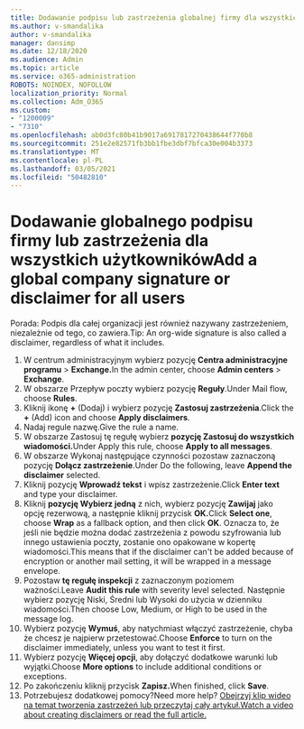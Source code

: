 ```yaml
---
title: Dodawanie podpisu lub zastrzeżenia globalnej firmy dla wszystkich użytkowników
ms.author: v-smandalika
author: v-smandalika
manager: dansimp
ms.date: 12/18/2020
ms.audience: Admin
ms.topic: article
ms.service: o365-administration
ROBOTS: NOINDEX, NOFOLLOW
localization_priority: Normal
ms.collection: Adm_O365
ms.custom:
- "1200009"
- "7310"
ms.openlocfilehash: ab0d3fc80b41b9017a6917817270438644f770b8
ms.sourcegitcommit: 251e2e82571fb3bb1fbe3dbf7bfca30e004b3373
ms.translationtype: MT
ms.contentlocale: pl-PL
ms.lasthandoff: 03/05/2021
ms.locfileid: "50482810"
---
```

# <a name="add-a-global-company-signature-or-disclaimer-for-all-users"></a><span data-ttu-id="43d45-102">Dodawanie globalnego podpisu firmy lub zastrzeżenia dla wszystkich użytkowników</span><span class="sxs-lookup"><span data-stu-id="43d45-102">Add a global company signature or disclaimer for all users</span></span>

<span data-ttu-id="43d45-103">Porada: Podpis dla całej organizacji jest również nazywany zastrzeżeniem, niezależnie od tego, co zawiera.</span><span class="sxs-lookup"><span data-stu-id="43d45-103">Tip: An org-wide signature is also called a disclaimer, regardless of what it includes.</span></span>

1. <span data-ttu-id="43d45-104">W centrum administracyjnym wybierz pozycję **Centra administracyjne programu**  >  **Exchange.**</span><span class="sxs-lookup"><span data-stu-id="43d45-104">In the admin center, choose **Admin centers** > **Exchange**.</span></span>
2. <span data-ttu-id="43d45-105">W obszarze Przepływ poczty wybierz pozycję **Reguły**.</span><span class="sxs-lookup"><span data-stu-id="43d45-105">Under Mail flow, choose **Rules**.</span></span>
3. <span data-ttu-id="43d45-106">Kliknij ikonę **+** (Dodaj) i wybierz pozycję **Zastosuj zastrzeżenia**.</span><span class="sxs-lookup"><span data-stu-id="43d45-106">Click the **+** (Add) icon and choose **Apply disclaimers**.</span></span>
4. <span data-ttu-id="43d45-107">Nadaj regule nazwę.</span><span class="sxs-lookup"><span data-stu-id="43d45-107">Give the rule a name.</span></span>
5. <span data-ttu-id="43d45-108">W obszarze Zastosuj tę regułę wybierz **pozycję Zastosuj do wszystkich wiadomości.**</span><span class="sxs-lookup"><span data-stu-id="43d45-108">Under Apply this rule, choose **Apply to all messages**.</span></span>
6. <span data-ttu-id="43d45-109">W obszarze Wykonaj następujące czynności pozostaw zaznaczoną pozycję **Dołącz zastrzeżenie**.</span><span class="sxs-lookup"><span data-stu-id="43d45-109">Under Do the following, leave **Append the disclaimer** selected.</span></span>
7. <span data-ttu-id="43d45-110">Kliknij pozycję **Wprowadź tekst** i wpisz zastrzeżenie.</span><span class="sxs-lookup"><span data-stu-id="43d45-110">Click **Enter text** and type your disclaimer.</span></span>
8. <span data-ttu-id="43d45-111">Kliknij **pozycję Wybierz jedną** z nich, wybierz pozycję **Zawijaj** jako opcję rezerwową, a następnie kliknij przycisk **OK.**</span><span class="sxs-lookup"><span data-stu-id="43d45-111">Click **Select one**, choose **Wrap** as a fallback option, and then click **OK**.</span></span> <span data-ttu-id="43d45-112">Oznacza to, że jeśli nie będzie można dodać zastrzeżenia z powodu szyfrowania lub innego ustawienia poczty, zostanie ono opakowane w kopertę wiadomości.</span><span class="sxs-lookup"><span data-stu-id="43d45-112">This means that if the disclaimer can't be added because of encryption or another mail setting, it will be wrapped in a message envelope.</span></span>
9. <span data-ttu-id="43d45-113">Pozostaw **tę regułę inspekcji** z zaznaczonym poziomem ważności.</span><span class="sxs-lookup"><span data-stu-id="43d45-113">Leave **Audit this rule** with severity level selected.</span></span> <span data-ttu-id="43d45-114">Następnie wybierz pozycję Niski, Średni lub Wysoki do użycia w dzienniku wiadomości.</span><span class="sxs-lookup"><span data-stu-id="43d45-114">Then choose Low, Medium, or High to be used in the message log.</span></span>
10. <span data-ttu-id="43d45-115">Wybierz pozycję **Wymuś**, aby natychmiast włączyć zastrzeżenie, chyba że chcesz je najpierw przetestować.</span><span class="sxs-lookup"><span data-stu-id="43d45-115">Choose **Enforce** to turn on the disclaimer immediately, unless you want to test it first.</span></span>
11. <span data-ttu-id="43d45-116">Wybierz pozycję **Więcej opcji**, aby dołączyć dodatkowe warunki lub wyjątki.</span><span class="sxs-lookup"><span data-stu-id="43d45-116">Choose **More options** to include additional conditions or exceptions.</span></span>
12. <span data-ttu-id="43d45-117">Po zakończeniu kliknij przycisk **Zapisz.**</span><span class="sxs-lookup"><span data-stu-id="43d45-117">When finished, click **Save**.</span></span>
13. <span data-ttu-id="43d45-118">Potrzebujesz dodatkowej pomocy?</span><span class="sxs-lookup"><span data-stu-id="43d45-118">Need more help?</span></span> [<span data-ttu-id="43d45-119">Obejrzyj klip wideo na temat tworzenia zastrzeżeń lub przeczytaj cały artykuł.</span><span class="sxs-lookup"><span data-stu-id="43d45-119">Watch a video about creating disclaimers or read the full article.</span></span>](https://support.office.com/article/2d75860f-c527-4352-a7f6-73eba54c0c72?wt.mc_id=Chat_GlobalSignature)